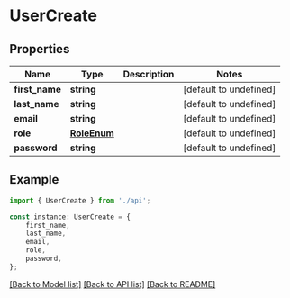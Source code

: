 # UserCreate


## Properties

Name | Type | Description | Notes
------------ | ------------- | ------------- | -------------
**first_name** | **string** |  | [default to undefined]
**last_name** | **string** |  | [default to undefined]
**email** | **string** |  | [default to undefined]
**role** | [**RoleEnum**](RoleEnum.md) |  | [default to undefined]
**password** | **string** |  | [default to undefined]

## Example

```typescript
import { UserCreate } from './api';

const instance: UserCreate = {
    first_name,
    last_name,
    email,
    role,
    password,
};
```

[[Back to Model list]](../README.md#documentation-for-models) [[Back to API list]](../README.md#documentation-for-api-endpoints) [[Back to README]](../README.md)
